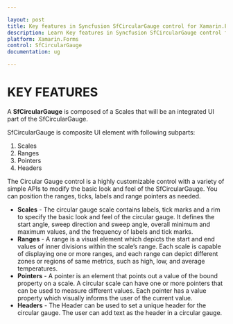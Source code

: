 ```yaml
---

layout: post
title: Key features in Syncfusion SfCircularGauge control for Xamarin.Forms
description: Learn Key features in Syncfusion SfCircularGauge control for Xamarin.Forms Platform
platform: Xamarin.Forms
control: SfCircularGauge
documentation: ug

---
```


# KEY FEATURES

A **SfCircularGauge** is composed of a Scales that will be an integrated UI part of the SfCircularGauge.

SfCircularGauge is composite UI element with following subparts:

1. Scales
2. Ranges
3. Pointers
4. Headers

The Circular Gauge control is a highly customizable control with a variety of simple APIs to modify the basic look and feel of the SfCircularGauge. You can position the ranges, ticks, labels and range pointers as needed.

* **Scales** - The circular gauge scale contains labels, tick marks and a rim to specify the basic look and feel of the circular gauge. It defines the start angle, sweep direction and sweep angle, overall minimum and maximum values, and the frequency of labels and tick marks.
* **Ranges** - A range is a visual element which depicts the start and end values of inner divisions within the scale’s range. Each scale is capable of displaying one or more ranges, and each range can depict different zones or regions of same metrics, such as high, low, and average temperatures.
* **Pointers** - A pointer is an element that points out a value of the bound property on a scale. A circular scale can have one or more pointers that can be used to measure different values. Each pointer has a value property which visually informs the user of the current value.
* **Headers** - The Header can be used to set a unique header for the circular gauge. The user can add text as the header in a circular gauge.
